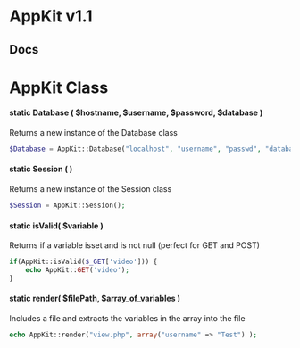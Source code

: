 AppKit v1.1
===========

## Docs

# AppKit Class


#### static Database ( $hostname, $username, $password, $database )
Returns a new instance of the Database class
```php
$Database = AppKit::Database("localhost", "username", "passwd", "database_name");
```

#### static Session ( )
Returns a new instance of the Session class
```php
$Session = AppKit::Session();
```

#### static isValid( $variable )
Returns if a variable isset and is not null (perfect for GET and POST)
```php
if(AppKit::isValid($_GET['video'])) {
	echo AppKit::GET('video');
}
```


#### static render( $filePath, $array_of_variables )
Includes a file and extracts the variables in the array into the file
```php
echo AppKit::render("view.php", array("username" => "Test") );
```


